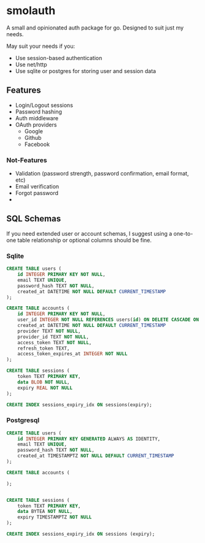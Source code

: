 # smolauth

A small and opinionated auth package for go. Designed to suit just my needs.

May suit your needs if you:
- Use session-based authentication
- Use net/http
- Use sqlite or postgres for storing user and session data

## Features
- Login/Logout sessions
- Password hashing
- Auth middleware
- OAuth providers
  - Google
  - Github
  - Facebook

### Not-Features
- Validation (password strength, password confirmation, email format, etc)
- Email verification
- Forgot password
- 

## SQL Schemas

If you need extended user or account schemas, I suggest using a one-to-one table relationship or optional columns should be fine.

### Sqlite

```sql
CREATE TABLE users (
	id INTEGER PRIMARY KEY NOT NULL,
	email TEXT UNIQUE,
	password_hash TEXT NOT NULL,
	created_at DATETIME NOT NULL DEFAULT CURRENT_TIMESTAMP
);

CREATE TABLE accounts (
	id INTEGER PRIMARY KEY NOT NULL,
	user_id INTEGER NOT NULL REFERENCES users(id) ON DELETE CASCADE ON UPDATE CASCADE,
	created_at DATETIME NOT NULL DEFAULT CURRENT_TIMESTAMP
	provider TEXT NOT NULL,
	provider_id TEXT NOT NULL,
	access_token TEXT NOT NULL,
	refresh_token TEXT,
	access_token_expires_at INTEGER NOT NULL
);

CREATE TABLE sessions (
	token TEXT PRIMARY KEY,
	data BLOB NOT NULL,
	expiry REAL NOT NULL
);

CREATE INDEX sessions_expiry_idx ON sessions(expiry);
```

### Postgresql

```sql
CREATE TABLE users (
	id INTEGER PRIMARY KEY GENERATED ALWAYS AS IDENTITY,
	email TEXT UNIQUE,
	password_hash TEXT NOT NULL,
	created_at TIMESTAMPTZ NOT NULL DEFAULT CURRENT_TIMESTAMP
);

CREATE TABLE accounts (

);


CREATE TABLE sessions (
	token TEXT PRIMARY KEY,
	data BYTEA NOT NULL,
	expiry TIMESTAMPTZ NOT NULL
);

CREATE INDEX sessions_expiry_idx ON sessions (expiry);
```